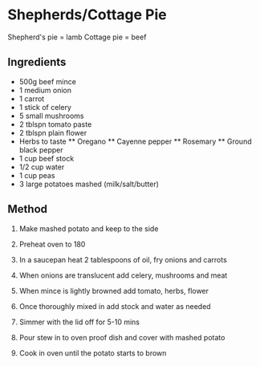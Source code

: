 # Shepherds/Cottage Pie

Shepherd's pie = lamb
Cottage pie = beef

## Ingredients

* 500g beef mince
* 1 medium onion
* 1 carrot
* 1 stick of celery
* 5 small mushrooms
* 2 tblspn tomato paste
* 2 tblspn plain flower
* Herbs to taste
** Oregano
** Cayenne pepper
** Rosemary
** Ground black pepper
* 1 cup beef stock
* 1/2 cup water
* 1 cup peas
* 3 large potatoes mashed (milk/salt/butter)

## Method

1. Make mashed potato and keep to the side
1. Preheat oven to 180


1. In a saucepan heat 2 tablespoons of oil, fry onions and carrots
1. When onions are translucent add celery, mushrooms and meat
1. When mince is lightly browned add tomato, herbs, flower
1. Once thoroughly mixed in add stock and water as needed
1. Simmer with the lid off for 5-10 mins
1. Pour stew in to oven proof dish and cover with mashed potato
1. Cook in oven until the potato starts to brown

